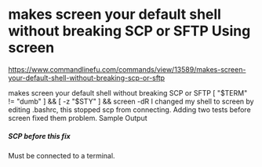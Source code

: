 makes screen your default shell without breaking SCP or SFTP Using screen
========================================



<https://www.commandlinefu.com/commands/view/13589/makes-screen-your-default-shell-without-breaking-scp-or-sftp>

makes screen your default shell without breaking SCP or SFTP
[ "$TERM" != "dumb" ] && [ -z "$STY" ] && screen -dR
I changed my shell to screen by editing .bashrc, this stopped scp from connecting. Adding two tests before screen fixed them problem.
Sample Output
##### SCP before this fix #####
Must be connected to a terminal.